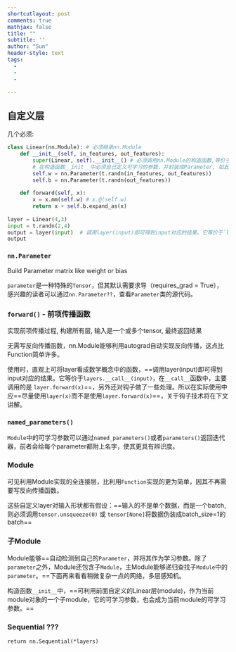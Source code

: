 ```yaml
---
shortcutlayout: post
comments: true
mathjax: false
title: ""
subtitle: ''
author: "Sun"
header-style: text
tags:
  - 
  - 
  - 

---
```


##  自定义层

几个必须:

```python
class Linear(nn.Module): # 必须继承nn.Module
    def __init__(self, in_features, out_features):
        super(Linear, self).__init__() # 必须调用nn.Module的构造函数,等价于nn.Module.__init__(self)
        # 在构造函数__init__中必须自己定义可学习的参数，并封装成Parameter, 如此处的w和b
        self.w = nn.Parameter(t.randn(in_features, out_features)) 
        self.b = nn.Parameter(t.randn(out_features))
    
    def forward(self, x):
        x = x.mm(self.w) # x.@(self.w)
        return x + self.b.expand_as(x)
      
layer = Linear(4,3)
input = t.randn(2,4)
output = layer(input)  # 调用layer(input)即可得到input对应的结果。它等价于`layers.__call__(input)`，在`__call__`函数中，主要调用的是 `layer.forward(x)`
output
```

### `nn.Parameter`

Build Parameter matrix like weight or bias   

`parameter`是一种特殊的`Tensor`，但其默认需要求导（requires_grad = True），感兴趣的读者可以通过`nn.Parameter??`，查看`Parameter`类的源代码。

### `forward()` - 前项传播函数

实现前项传播过程, 构建所有层, 输入是一个或多个tensor, 最终返回结果

无需写反向传播函数，nn.Module能够利用autograd自动实现反向传播，这点比Function简单许多。

使用时，直观上可将layer看成数学概念中的函数，==调用layer(input)即可得到input对应的结果。它等价于`layers.__call__(input)`，在`__call__`函数中，主要调用的是 `layer.forward(x)`==，另外还对钩子做了一些处理。所以在实际使用中应==尽量使用`layer(x)`而不是使用`layer.forward(x)`==，关于钩子技术将在下文讲解。

### `named_parameters()`

`Module`中的可学习参数可以通过`named_parameters()`或者`parameters()`返回迭代器，前者会给每个parameter都附上名字，使其更具有辨识度。

### Module

可见利用Module实现的全连接层，比利用`Function`实现的更为简单，因其不再需要写反向传播函数。

这些自定义layer对输入形状都有假设：==输入的不是单个数据，而是一个batch, 则必须调用`tensor.unsqueeze(0)` 或 `tensor[None]`将数据伪装成batch_size=1的batch==

### 子Module

Module能够==自动检测到自己的`Parameter`，并将其作为学习参数。除了`parameter`之外，Module还包含子`Module`，主Module能够递归查找子`Module`中的`parameter`。==下面再来看看稍微复杂一点的网络，多层感知机。

构造函数`__init__`中，==可利用前面自定义的Linear层(module)，作为当前module对象的一个子module，它的可学习参数，也会成为当前module的可学习参数。==

### Sequential ??? 

```
return nn.Sequential(*layers)
```


